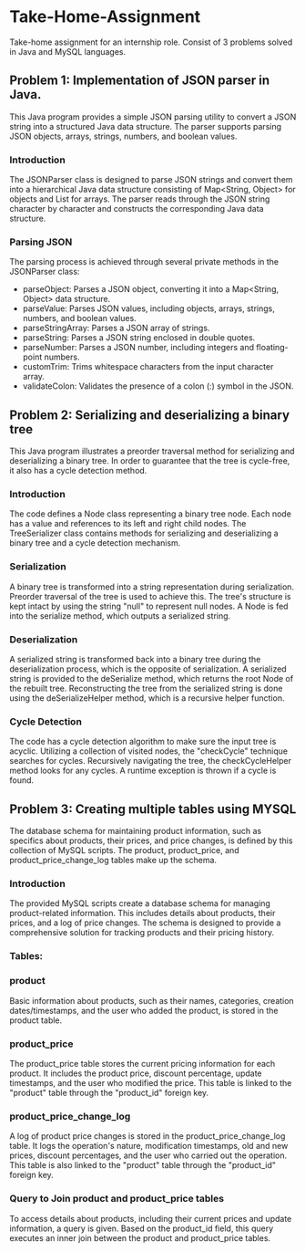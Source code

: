 # Take-Home-Assignment
Take-home assignment for an internship role.
Consist of 3 problems solved in Java and MySQL languages.

## Problem 1: Implementation of JSON parser in Java.
This Java program provides a simple JSON parsing utility to convert a JSON string into a structured Java data structure.
The parser supports parsing JSON objects, arrays, strings, numbers, and boolean values.

### Introduction
The JSONParser class is designed to parse JSON strings and convert them into a hierarchical Java data structure consisting of Map<String, Object> for objects and List<String> for arrays. 
The parser reads through the JSON string character by character and constructs the corresponding Java data structure.

### Parsing JSON
The parsing process is achieved through several private methods in the JSONParser class:

* parseObject: Parses a JSON object, converting it into a Map<String, Object> data structure.
* parseValue: Parses JSON values, including objects, arrays, strings, numbers, and boolean values.
* parseStringArray: Parses a JSON array of strings.
* parseString: Parses a JSON string enclosed in double quotes.
* parseNumber: Parses a JSON number, including integers and floating-point numbers.
* customTrim: Trims whitespace characters from the input character array.
* validateColon: Validates the presence of a colon (:) symbol in the JSON.

## Problem 2: Serializing and deserializing a binary tree
This Java program illustrates a preorder traversal method for serializing and deserializing a binary tree. 
In order to guarantee that the tree is cycle-free, it also has a cycle detection method.

### Introduction
The code defines a Node class representing a binary tree node. Each node has a value and references to its left and right child nodes. 
The TreeSerializer class contains methods for serializing and deserializing a binary tree and a cycle detection mechanism.

### Serialization
A binary tree is transformed into a string representation during serialization. 
Preorder traversal of the tree is used to achieve this. The tree's structure is kept intact by using the string "null" to represent null nodes. 
A Node is fed into the serialize method, which outputs a serialized string.

### Deserialization
A serialized string is transformed back into a binary tree during the deserialization process, which is the opposite of serialization. A serialized string is provided
to the deSerialize method, which returns the root Node of the rebuilt tree. Reconstructing the tree from the serialized string is done using the deSerializeHelper method,
which is a recursive helper function.

### Cycle Detection
The code has a cycle detection algorithm to make sure the input tree is acyclic. Utilizing a collection of visited nodes, the "checkCycle" technique searches for cycles. 
Recursively navigating the tree, the checkCycleHelper method looks for any cycles. A runtime exception is thrown if a cycle is found.

## Problem 3: Creating multiple tables using MYSQL
The database schema for maintaining product information, such as specifics about products, their prices, and price changes, is defined by this collection of MySQL scripts. 
The product, product_price, and product_price_change_log tables make up the schema.

### Introduction
The provided MySQL scripts create a database schema for managing product-related information. This includes details about products, their prices, and a log of price changes. 
The schema is designed to provide a comprehensive solution for tracking products and their pricing history.

### Tables:

### product
Basic information about products, such as their names, categories, creation dates/timestamps, and the user who added the product, is stored in the product table.

### product_price
The product_price table stores the current pricing information for each product. It includes the product price, discount percentage, update timestamps, and the user who modified the price. 
This table is linked to the "product" table through the "product_id" foreign key.

### product_price_change_log
A log of product price changes is stored in the product_price_change_log table. It logs the operation's nature, modification timestamps, old and new prices, discount percentages, and the user who carried out the operation.
This table is also linked to the "product" table through the "product_id" foreign key.

### Query to Join product and product_price tables
To access details about products, including their current prices and update information, a query is given. Based on the product_id field, this query executes an inner join between the product and product_price tables.
